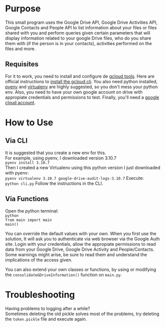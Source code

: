 # Purpose
This small program uses the Google Drive API, Google Drive Activities API, Google Contacts and People API to list information
about your files or files shared with you and perform queries given certain parameters that will display information related to your
google Drive files, who do you share them with (if the person is in your contacts), activities performed on the files and more.

## Requisites
For it to work, you need to install and configure de [gcloud tools](https://cloud.google.com/sdk/gcloud).
Here are official instructions to [install the gcloud cli](https://cloud.google.com/sdk/docs/install).
You also need python installed, [pyenv](https://github.com/pyenv/pyenv) and [virtualenv](https://virtualenv.pypa.io/en/latest/) are highly suggested, so you don't mess your python env.
Also, you need to have your own google account on drive with appropiate credentials and permissions to test.
Finally, you'll need a [google cloud account](https://console.cloud.google.com).

# How to Use
## Via CLI
It is suggested that you create a new env for this.  
For example, using pyenv, I downloaded version 3.10.7  
```pyenv install 3.10.7```  
Then I created a new Virtualenv using this python version I just downloaded with pyenv:  
```pyenv virtualenv 3.10.7 google-drive-audit-logs-3.10.7```
Execute:  
```python cli.py```
Follow the instructions in the CLI.

## Via Functions
Open the python terminal:  
```python```  
```from main import main```  
```main()```  

You can override the default values with your own.
When you first use the solution, It will ask you to authenticate via web browser via the Google Auth site.
Login with your credentials, allow the appropiate permissions to read data from your Google Drive, Google Drive Activity and People/Contacts.
Some warnings might arise, be sure to read them and understand the implications of the access given.

You can also extend your own classes or functions, by using or modifying the `consolidateGDriveInformation()` function on `main.py`.

# Troubleshooting
Having problems to logging after a while?  
Sometimes deleting the old pickle solves most of the problems, try deleting the `token.pickle` file and execute again.
